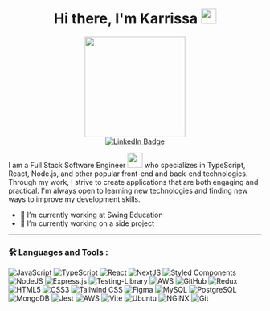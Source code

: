 
  <div id="header" align="center">
  <h1>
    Hi there, I'm Karrissa
      <img src="https://media.giphy.com/media/hvRJCLFzcasrR4ia7z/giphy.gif" width="30px"/>
   </h1>
    <img src="https://media.giphy.com/media/4CT0HDGW75DSDOdxZR/giphy.gif"width="200"/>
    <div id="badges">
      <a href="https://www.linkedin.com/in/karrissavolcy/">
        <img src="https://img.shields.io/badge/LinkedIn-blue?style=for-the-badge&logo=linkedin&logoColor=white" alt="LinkedIn Badge"/>
      </a>
    </div>
<!--     <img src="https://komarev.com/ghpvc/?username=KARSE22e&style=flat-square&color=blue" alt=""/> -->
    
  </div>



<!-- ### :woman_technologist: About Me : -->
I am a Full Stack Software Engineer <img src="https://media.giphy.com/media/WUlplcMpOCEmTGBtBW/giphy.gif" width="30"> who specializes in TypeScript, React, Node.js, and other popular front-end and back-end technologies. Through my work, I strive to create applications that are both engaging and practical. I'm always open to learning new technologies and finding new ways to improve my development skills. 

- 🔭 I’m currently working at Swing Education
- 🌱 I’m currently working on a side project

---

### :hammer_and_wrench: Languages and Tools :
![JavaScript](https://img.shields.io/badge/-JavaScript-F7DF1E?logo=javascript&logoColor=white&style=for-the-badge)
![TypeScript](https://shields.io/badge/TypeScript-3178C6?logo=TypeScript&logoColor=FFF&style=for-the-badge)
![React](https://img.shields.io/badge/react-%2320232a.svg?style=for-the-badge&logo=react&logoColor=%2361DAFB)
![NextJS](https://img.shields.io/badge/next.js-000000?style=for-the-badge&logo=nextdotjs&logoColor=white)
![Styled Components](https://img.shields.io/badge/styled--components-DB7093?style=for-the-badge&logo=styled-components&logoColor=white)
![NodeJS](https://img.shields.io/badge/node.js-6DA55F?style=for-the-badge&logo=node.js&logoColor=white)
![Express.js](https://img.shields.io/badge/express.js-%23404d59.svg?style=for-the-badge&logo=express&logoColor=%2361DAFB)
![Testing-Library](https://img.shields.io/badge/-TestingLibrary-%23E33332?style=for-the-badge&logo=testing-library&logoColor=white)
![AWS](https://img.shields.io/badge/AWS-%23FF9900.svg?style=for-the-badge&logo=amazon-aws&logoColor=white)
![GitHub](https://img.shields.io/badge/github-%23121011.svg?style=for-the-badge&logo=github&logoColor=white)
![Redux](https://img.shields.io/badge/-Redux-764ABC?logo=redux&logoColor=white&style=for-the-badge)
![HTML5](https://img.shields.io/badge/-HTML5-E34F26?logo=html5&logoColor=white&style=for-the-badge)
![CSS3](https://img.shields.io/badge/-CSS3-1572B6?logo=css3&logoColor=white&style=for-the-badge)
![Tailwind CSS](https://img.shields.io/badge/Tailwind_CSS-38B2AC?style=for-the-badge&logo=tailwind-css&logoColor=white)
![Figma](https://img.shields.io/badge/-Figma-B2E7E8?logo=figma&logoColor=black&style=for-the-badge)
![MySQL](https://img.shields.io/badge/-MySQL-4479A1?logo=mysql&logoColor=white&style=for-the-badge)
![PostgreSQL](https://img.shields.io/badge/-PostgreSQL-4169E1?logo=postgresql&logoColor=white&style=for-the-badge)
![MongoDB](https://img.shields.io/badge/-MongoDB-47A248?logo=mongodb&logoColor=white&style=for-the-badge)
![Jest](https://img.shields.io/badge/-Jest-C21325?logo=jest&logoColor=white&style=for-the-badge)
![AWS](https://img.shields.io/badge/-AWS-232F3E?logo=amazonaws&logoColor=white&style=for-the-badge)
![Vite](https://img.shields.io/badge/-Vite-BA55D3?logo=vite&logoColor=white&style=for-the-badge)
![Ubuntu](https://img.shields.io/badge/-Ubuntu-E95420?logo=ubuntu&logoColor=white&style=for-the-badge)
![NGINX](https://img.shields.io/badge/-NGINX-009639?logo=nginx&logoColor=white&style=for-the-badge)
![Git](https://img.shields.io/badge/-Git-F05032?logo=git&logoColor=white&style=for-the-badge)
